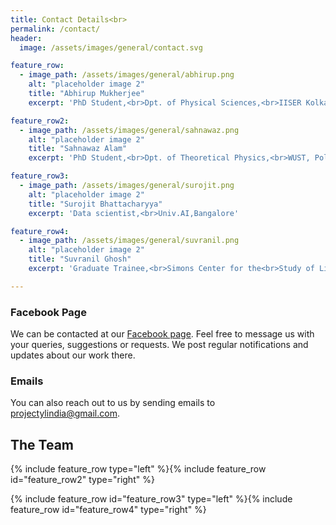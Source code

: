 ```yaml
---
title: Contact Details<br>
permalink: /contact/
header:
  image: /assets/images/general/contact.svg

feature_row:
  - image_path: /assets/images/general/abhirup.png
    alt: "placeholder image 2"
    title: "Abhirup Mukherjee"
    excerpt: 'PhD Student,<br>Dpt. of Physical Sciences,<br>IISER Kolkata, Mohanpur'

feature_row2:
  - image_path: /assets/images/general/sahnawaz.png
    alt: "placeholder image 2"
    title: "Sahnawaz Alam"
    excerpt: 'PhD Student,<br>Dpt. of Theoretical Physics,<br>WUST, Poland'

feature_row3:
  - image_path: /assets/images/general/surojit.png
    alt: "placeholder image 2"
    title: "Surojit Bhattacharyya"
    excerpt: 'Data scientist,<br>Univ.AI,Bangalore'

feature_row4:
  - image_path: /assets/images/general/suvranil.png
    alt: "placeholder image 2"
    title: "Suvranil Ghosh"
    excerpt: 'Graduate Trainee,<br>Simons Center for the<br>Study of Living Machines,<br>NCBS-TIFR, Bangalore'

---
```


### Facebook Page <i class="fa-brands fa-facebook-square"></i>

We can be contacted at our  [Facebook page](https://www.facebook.com/projectyl.in). Feel free to message us with your queries, suggestions or requests. We post regular notifications and updates about our work there.

### Emails <i class="fa-solid fa-at"></i>
You can also reach out to us by sending emails to [projectylindia@gmail.com](mailto:projectylindia@gmail.com).

## The Team

<p>{% include feature_row type="left" %}{% include feature_row id="feature_row2" type="right" %}</p>

<p>{% include feature_row id="feature_row3" type="left" %}{% include feature_row id="feature_row4" type="right" %}</p>

